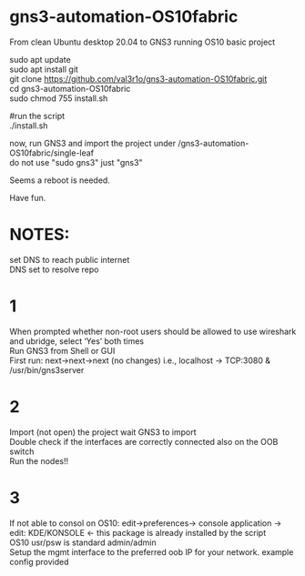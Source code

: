 # gns3-automation-OS10fabric

From clean Ubuntu desktop 20.04 to GNS3 running OS10 basic project

sudo apt update</br>
sudo apt install git<br>
git clone https://github.com/val3r1o/gns3-automation-OS10fabric.git <br>
cd gns3-automation-OS10fabric <br>
sudo chmod 755 install.sh <br>

#run the script</br>
./install.sh

now, run GNS3 and import the project under /gns3-automation-OS10fabric/single-leaf</br>
do not use "sudo gns3" just "gns3" 

Seems a reboot is needed.

Have fun.

# NOTES:
set DNS to reach public internet </br>
DNS set to resolve repo </br>
# 1
When prompted whether non-root users should be allowed to use wireshark and ubridge, select ‘Yes’ both times</br>
Run GNS3 from Shell or GUI </br>
First run:  next->next->next (no changes) i.e., localhost -> TCP:3080 & /usr/bin/gns3server
# 2
Import (not open) the project wait GNS3 to import </br>
Double check if the interfaces are correctly connected also on the OOB switch </br>
Run the nodes!! 
# 3
If not able to consol on OS10: edit->preferences-> console application -> edit: KDE/KONSOLE <- this package is already installed by the script</br>
OS10 usr/psw is standard admin/admin </br>
Setup the mgmt interface to the preferred oob IP for your network. example config provided </br>
